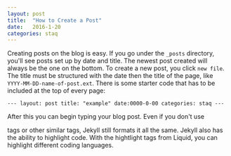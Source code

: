 ```yaml
---
layout: post
title:  "How to Create a Post"
date:   2016-1-20
categories: staq
---
```

Creating posts on the blog is easy. If you go under the `_posts` directory, you'll see posts set up by date and title. The newest post created will always be the one on the bottom. To create a new post, you click `new file`. The title must be structured with the date then the title of the page, like `YYYY-MM-DD-name-of-post.ext`. There is some starter code that has to be included at the top of every page: 

`---
layout: post
title: "example"
date:0000-0-00
categories: staq
---`

After this you can begin typing your blog post. Even if you don't use <p> tags or other similar tags, Jekyll still formats it all the same. Jekyll also has the ability to highlight code. With the hightlight tags from Liquid, you can highlight different coding languages. 
